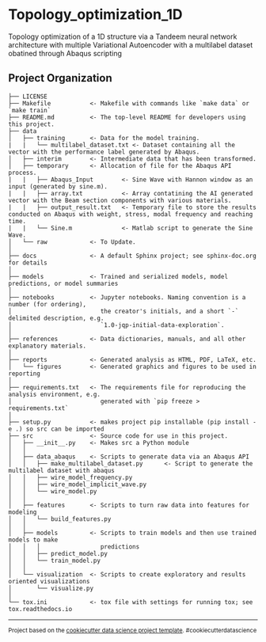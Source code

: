 Topology_optimization_1D
==============================

Topology optimization of a 1D structure via a Tandeem neural network architecture with multiple Variational Autoencoder with a multilabel dataset obatined through Abaqus scripting

Project Organization
------------

    ├── LICENSE
    ├── Makefile           <- Makefile with commands like `make data` or `make train`
    ├── README.md          <- The top-level README for developers using this project.
    ├── data
    │   ├── training       <- Data for the model training.
    |   |   └── multilabel_dataset.txt <- Dataset containing all the vector with the performance label generated by Abaqus.
    │   ├── interim        <- Intermediate data that has been transformed.
    │   ├── temporary      <- Allocation of file for the Abaqus API process.
    |   |   ├── Abaqus_Input        <- Sine Wave with Hannon window as an input (generated by sine.m).
    |   |   ├── array.txt           <- Array contatining the AI generated vector with the Beam section components with various materials.
    |   |   ├── output_result.txt   <- Temporary file to store the results conducted on Abaqus with weight, stress, modal frequency and reaching time.
    |   |   └── Sine.m              <- Matlab script to generate the Sine Wave.
    │   └── raw            <- To Update.
    │
    ├── docs               <- A default Sphinx project; see sphinx-doc.org for details
    │
    ├── models             <- Trained and serialized models, model predictions, or model summaries
    │
    ├── notebooks          <- Jupyter notebooks. Naming convention is a number (for ordering),
    │                         the creator's initials, and a short `-` delimited description, e.g.
    │                         `1.0-jqp-initial-data-exploration`.
    │
    ├── references         <- Data dictionaries, manuals, and all other explanatory materials.
    │
    ├── reports            <- Generated analysis as HTML, PDF, LaTeX, etc.
    │   └── figures        <- Generated graphics and figures to be used in reporting
    │
    ├── requirements.txt   <- The requirements file for reproducing the analysis environment, e.g.
    │                         generated with `pip freeze > requirements.txt`
    │
    ├── setup.py           <- makes project pip installable (pip install -e .) so src can be imported
    ├── src                <- Source code for use in this project.
    │   ├── __init__.py    <- Makes src a Python module
    │   │
    │   ├── data_abaqus    <- Scripts to generate data via an Abaqus API
    │   │   ├── make_multilabel_dataset.py      <- Script to generate the multilabel dataset with abaqus  
    │   │   ├── wire_model_frequency.py
    │   │   ├── wire_model_implicit_wave.py
    │   │   └── wire_model.py
    │   │
    │   ├── features       <- Scripts to turn raw data into features for modeling
    │   │   └── build_features.py
    │   │
    │   ├── models         <- Scripts to train models and then use trained models to make
    │   │   │                 predictions
    │   │   ├── predict_model.py
    │   │   └── train_model.py
    │   │
    │   └── visualization  <- Scripts to create exploratory and results oriented visualizations
    │       └── visualize.py
    │
    └── tox.ini            <- tox file with settings for running tox; see tox.readthedocs.io


--------

<p><small>Project based on the <a target="_blank" href="https://drivendata.github.io/cookiecutter-data-science/">cookiecutter data science project template</a>. #cookiecutterdatascience</small></p>
